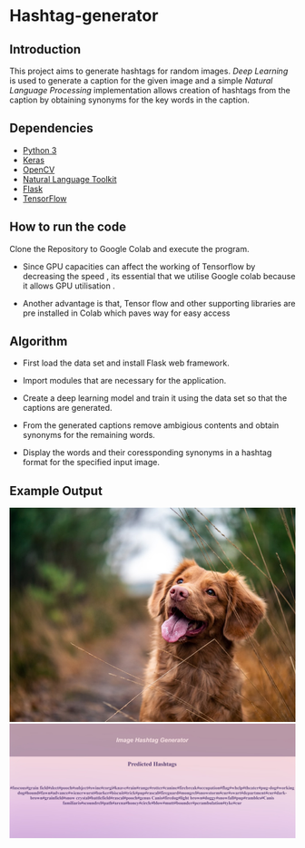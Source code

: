 # Hashtag-generator


## Introduction

This project aims to generate hashtags for random images. *Deep Learning* is used to generate a caption for the given image and a simple *Natural Language Processing* implementation allows creation of hashtags from the caption by obtaining synonyms for the key words in the caption.

## Dependencies

*  [Python 3](https://www.python.org/)
*  [Keras](https://keras.io/)
*  [OpenCV](https://opencv.org/)
*  [Natural Language Toolkit](https://www.nltk.org/)
*  [Flask](https://flask.palletsprojects.com/en/2.0.x/)
*  [TensorFlow](https://www.tensorflow.org/install/pip)

    
## How to run the code
Clone the Repository to Google Colab and execute the program.

* Since GPU capacities can affect the working of Tensorflow by decreasing the speed , its essential that we utilise Google colab because it allows GPU utilisation .

* Another advantage is that, Tensor flow and other supporting libraries are pre installed in Colab which paves way for easy access

## Algorithm

* First load the data set and install Flask web framework.

* Import modules that are necessary for the application.

* Create a deep learning model and train it using the data set so that the captions are generated.

* From the generated captions remove ambigious contents and obtain synonyms for the remaining words.

* Display the words and their coressponding synonyms in a hashtag format for the specified input image. 

## Example Output

![Sample Image](https://github.com/sriroopar/Hashtag-generator/blob/main/static/photo-1544568100-847a948585b9.jfif)
![Output](https://github.com/sriroopar/Hashtag-generator/blob/main/static/SharedScreenshot-min.jpg)




